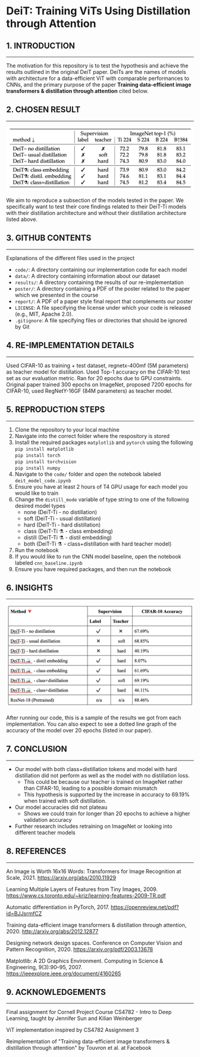 # DeiT: Training ViTs Using Distillation through Attention

## 1. INTRODUCTION
-----------------------------------------------------------------------------------------------------

The motivation for this repository is to test the hypothesis and achieve the results outlined in the original DeiT paper. DeiTs are the names of models with architecture for a data-efficient ViT with comparable performances to CNNs, and the primary purpose of the paper **Training data-efficient image transformers & distillation through attention** cited below.

## 2. CHOSEN RESULT
-----------------------------------------------------------------------------------------------------
![Table of Model Accuracies from Original Paper](https://github.com/LieselWong/linkToDeITPaper/blob/main/Original-Paper-Results.png "Relevant Section of Paper with their Findings")

We aim to reproduce a subsection of the models tested in the paper. We specifically want to test their core findings related to their DeiT-Ti models with their distillation architecture and without their distillation architecture listed above. 

## 3. GITHUB CONTENTS
-----------------------------------------------------------------------------------------------------
Explanations of the different files used in the project
* `code/`: A directory containing our implementation code for each model
* `data/`: A directory containing information about our dataset 
* `results/`: A directory containing the results of our re-implementation
* `poster/`: A directory containing a PDF of the poster related to the paper which we presented in the course
* `report/`: A PDF of a paper style final report that complements our poster
* `LICENSE`: A file specifying the license under which your code is released (e.g., MIT,
Apache 2.0).
* `.gitignore`: A file specifying files or directories that should be ignored by Git

## 4. RE-IMPLEMENTATION DETAILS
-----------------------------------------------------------------------------------------------------

Used CIFAR-10 as training + test dataset, regnetx-400mf (5M parameters) as teacher model for distillation. Used Top-1 accuracy on the CIFAR-10 test set as our evaluation metric. Ran for 20 epochs due to GPU constraints. Original paper trained 300 epochs on ImageNet, proposed 7200 epochs for CIFAR-10, used RegNetY-16GF (84M parameters) as teacher model. 

## 5. REPRODUCTION STEPS
-----------------------------------------------------------------------------------------------------

1) Clone the repository to your local machine
2) Navigate into the correct folder where the respository is stored
3) Install the required packages `matplotlib` and  `pytorch` using the following <br/>
   `pip install matplotlib` <br/>
   `pip install torch` <br/>
   `pip install torchvision` <br/>
   `pip install numpy` <br/>
4) Navigate to the `code/` folder and open the notebook labeled `deit_model_code.ipynb`
5) Ensure you have at least 2 hours of T4 GPU usage for each model you would like to train 
6) Change the `distill_mode` variable of type string to one of the following desired model types
   * none (DeiT-Ti - no distillation)
   * soft (DeiT-Ti - usual distillation)
   * hard (DeiT-Ti - hard distillation)
   * class (DeiT-Ti ⚗️ - class embedding)
   * distill (DeiT-Ti ⚗️ - distil embedding)
   * both (DeiT-Ti ⚗️ - class+distillation with hard teacher model)
7) Run the notebook
8) If you would like to run the CNN model baseline, open the notebook labeled `cnn_baseline.ipynb`
9) Ensure you have required packages, and then run the notebook
   
    
## 6. INSIGHTS 
-----------------------------------------------------------------------------------------------------
![Table of Model Accuracies from Our Implementation](https://github.com/kimyunoo/4782_final/blob/main/results/table-of-accuracies-all-models.png "Our results from implementation trained for 20 epochs")

After running our code, this is a sample of the results we got from each implementation. You can also expect to see a dotted line graph of the accuracy of the model over 20 epochs (listed in our paper). 

## 7. CONCLUSION 
-----------------------------------------------------------------------------------------------------
* Our model with both class+distillation tokens and model with hard distillation did not perform as well as the model with no distillation loss.
   * This could be because our teacher is trained on ImageNet rather than CIFAR-10, leading to a possible domain mismatch
   * This hypothesis is supported by the increase in accuracy to 69.19% when trained with soft distillation. 
* Our model accuracies did not plateau
   * Shows we could train for longer than 20 epochs to achieve a higher validation accuracy
* Further research includes retraining on ImageNet or looking into different teacher models

## 8. REFERENCES
-----------------------------------------------------------------------------------------------------
An Image is Worth 16x16 Words: Transformers for Image Recognition at Scale, 2021. https://arxiv.org/abs/2010.11929

Learning Multiple Layers of Features from Tiny Images, 2009. https://www.cs.toronto.edu/~kriz/learning-features-2009-TR.pdf 

Automatic differentiation in PyTorch, 2017. https://openreview.net/pdf?id=BJJsrmfCZ

Training data-efficient image transformers & distillation through attention, 2020. http://arxiv.org/abs/2012.12877  

Designing network design spaces. Conference on Computer Vision and Pattern Recognition, 2020. https://arxiv.org/pdf/2003.13678

Matplotlib: A 2D Graphics Environment. Computing in Science & Engineering, 9(3):90–95, 2007. https://ieeexplore.ieee.org/document/4160265


## 9. ACKNOWLEDGEMENTS
-----------------------------------------------------------------------------------------------------

Final assignment for Cornell Project Course CS4782 - Intro to Deep Learning, taught by Jennifer Sun and Kilian Weinberger 

ViT implementation inspired by CS4782 Assignment 3

Reimplementation of "Training data-efficient image transformers & distillation through attention" by Touvron et al. at Facebook
